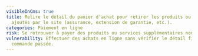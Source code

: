 ```yaml
---
visibleInCms: true
title: Relire le détail du panier d’achat pour retirer les produits ou services
  ajoutés par le site (assurance, extension de garantie, etc.).
categories: Paiement en ligne
risk: Se retrouver à payer des produits ou services supplémentaires non désirés.
vulnerability: Effectuer des achats en ligne sans vérifier le détail final de la
  commande passée.
---
```

